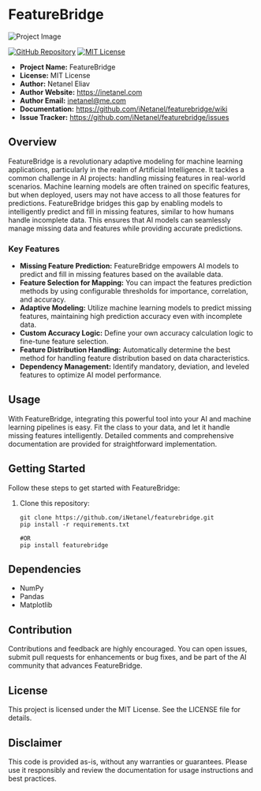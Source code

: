 # FeatureBridge

![Project Image](http://inetanel.com/wp-content/uploads/FeatureBridge-logo-small.jpg)

[![GitHub Repository](https://img.shields.io/badge/GitHub-Repository-blue.svg)](https://github.com/iNetanel/featurebridge)
[![MIT License](https://img.shields.io/badge/License-MIT-green.svg)](https://opensource.org/licenses/MIT)

- **Project Name:** FeatureBridge
- **License:** MIT License
- **Author:** Netanel Eliav
- **Author Website:** https://inetanel.com
- **Author Email:** inetanel@me.com
- **Documentation:** https://github.com/iNetanel/featurebridge/wiki
- **Issue Tracker:** https://github.com/iNetanel/featurebridge/issues


## Overview

FeatureBridge is a revolutionary adaptive modeling for machine learning applications, particularly in the realm of Artificial Intelligence. It tackles a common challenge in AI projects: handling missing features in real-world scenarios. Machine learning models are often trained on specific features, but when deployed, users may not have access to all those features for predictions. FeatureBridge bridges this gap by enabling models to intelligently predict and fill in missing features, similar to how humans handle incomplete data. This ensures that AI models can seamlessly manage missing data and features while providing accurate predictions.

### Key Features

- **Missing Feature Prediction:** FeatureBridge empowers AI models to predict and fill in missing features based on the available data.
- **Feature Selection for Mapping:** You can impact the features prediction methods by using configurable thresholds for importance, correlation, and accuracy.
- **Adaptive Modeling:** Utilize machine learning models to predict missing features, maintaining high prediction accuracy even with incomplete data.
- **Custom Accuracy Logic:** Define your own accuracy calculation logic to fine-tune feature selection.
- **Feature Distribution Handling:** Automatically determine the best method for handling feature distribution based on data characteristics.
- **Dependency Management:** Identify mandatory, deviation, and leveled features to optimize AI model performance.

## Usage

With FeatureBridge, integrating this powerful tool into your AI and machine learning pipelines is easy. Fit the class to your data, and let it handle missing features intelligently. Detailed comments and comprehensive documentation are provided for straightforward implementation.

## Getting Started

Follow these steps to get started with FeatureBridge:

1. Clone this repository:

   ```shell
   git clone https://github.com/iNetanel/featurebridge.git
   pip install -r requirements.txt
   
   #OR
   pip install featurebridge
   
## Dependencies 

- NumPy
- Pandas
- Matplotlib

## Contribution

Contributions and feedback are highly encouraged. You can open issues, submit pull requests for enhancements or bug fixes, and be part of the AI community that advances FeatureBridge.

## License

This project is licensed under the MIT License. See the LICENSE file for details.

## Disclaimer

This code is provided as-is, without any warranties or guarantees. Please use it responsibly and review the documentation for usage instructions and best practices.